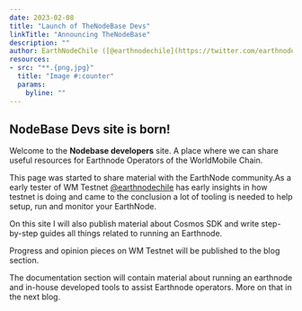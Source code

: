 ```yaml
---
date: 2023-02-08
title: "Launch of TheNodeBase Devs"
linkTitle: "Announcing TheNodeBase"
description: ""
author: EarthNodeChile ([@earthnodechile](https://twitter.com/earthnodechile))
resources:
- src: "**.{png,jpg}"
  title: "Image #:counter"
  params:
    byline: ""
---
```


## NodeBase Devs site is born!

Welcome to the **Nodebase developers** site. A place where we can share useful resources for Earthnode Operators
of the WorldMobile Chain.

This page was started to share material with the EarthNode community.As a early tester of WM Testnet [@earthnodechile](https://twitter.com/earthnodechile) has early insights in how testnet is doing and came to the conclusion a lot of tooling is needed to help setup, run and monitor your EarthNode.

On this site I will also publish material about Cosmos SDK and write step-by-step guides all things related to running an Earthnode.

Progress and opinion pieces on WM Testnet will be published to the blog section.

The documentation section will contain material about running an earthnode and in-house developed tools to
assist Earthnode operators. More on that in the next blog.

